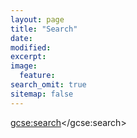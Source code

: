 ```yaml
---
layout: page
title: "Search"
date:
modified:
excerpt:
image:
  feature:
search_omit: true
sitemap: false
---
```



<!-- <div id="search">
  <form role="search" method="get" action="{{ site.url }}/search/" data-search-form class="simple-search">
    <input type="search" name="searchString" placeholder="What are you looking for?" type="text" data-search-input id="goog-wm-qt">
    <input id="goog-wm-sb" type="submit" value="Search">
  </form>
</div> -->
<script>
  (function() {
    var cx = '013549399218162838596:9_ziz0a8fgg';
    var gcse = document.createElement('script');
    gcse.type = 'text/javascript';
    gcse.async = true;
    gcse.src = 'https://cse.google.com/cse.js?cx=' + cx;
    var s = document.getElementsByTagName('script')[0];
    s.parentNode.insertBefore(gcse, s);
  })();
</script>
<gcse:search></gcse:search>


